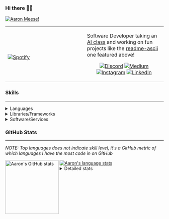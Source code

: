 ### Hi there 👋🏻
[![Aaron Meese!](https://user-images.githubusercontent.com/17814535/88975338-a2aabf00-d27f-11ea-963f-8a19608716b4.png)](https://github.com/ajmeese7/readme-ascii "README ASCII")

<!-- Modified from project here: https://github.com/novatorem/novatorem -->
<table width="100%"> 
  <tr>
  <td width="50%">
      
&nbsp; <br> [![Spotify](https://ajmeese7.vercel.app/api/spotify)](https://open.spotify.com/user/ajmeese)

  </td>
  <td width="50%">

Software Developer taking an [AI class](https://courses.edx.org/courses/BerkeleyX/CS188.1x-4/1T2015/course/) and working on fun 
projects like the [readme-ascii](https://github.com/ajmeese7/readme-ascii) one featured above!
<br><p align="center">
  [![Discord](https://img.shields.io/badge/discord-ajmeese7%234835-369?style=flat-square&logo=discord&logoColor=white&color=purple)](https://discord.gg/PxRTQg3)
  [![Medium](https://img.shields.io/badge/medium-ajmeese7-1DB954?style=flat-square&logo=medium&logoColor=white)](https://link.aaronmeese.com/medium)<br>
  [![Instagram](https://img.shields.io/badge/instagram-ajmeese7-1DB954?style=flat-square&logo=instagram&logoColor=white&color=c13584)](https://link.aaronmeese.com/instagram)
  [![LinkedIn](https://img.shields.io/badge/linkedIn-aaronmeese-1DB954?style=flat-square&logo=linkedin&logoColor=white&color=blue)](https://link.aaronmeese.com/linkedin)
</p>
  </td>
  </table>

[//]: <> (The `&nbsp;` is to have Aphelion take up more space)

### Skills ###
----
<details>
<summary>Languages</summary>

+ JavaScript
+ HTML
+ CSS
    + [README ASCII](https://github.com/ajmeese7/readme-ascii)
+ PHP
+ Java
    + [BRCC Java](https://github.com/ajmeese7/brcc-java)
    + [Euler Problems](https://github.com/ajmeese7/euler-problems)

</details>
<details>
<summary>Libraries/Frameworks</summary>

+ NodeJS
    + [Snapchat Share](https://github.com/ajmeese7/snapchat-share)
    + [FRC Spreadsheets](https://github.com/ajmeese7/frc-spreadsheets)
+ Cordova
+ jQuery
+ Discord.js
    + [Spambot](https://github.com/ajmeese7/spambot)
    + [Automatic Reactions](https://github.com/ajmeese7/automatic-reactions)
    + [Multiple Reactions](https://github.com/ajmeese7/multiple-reactions)
    + [Galley Calls](https://github.com/ajmeese7/galley-calls)
+ Puppeteer
    + [README ASCII](https://github.com/ajmeese7/readme-ascii)
    + [Dynamic Page Retrieval](https://github.com/ajmeese7/dynamic-page-retrieval)
+ Nightmare.js
    + [Steam Queue Clicker](https://github.com/ajmeese7/steam-queue-clicker)
    + [Repbot](https://github.com/ajmeese7/repbot)
+ Express
    + [Galley Calls](https://github.com/ajmeese7/galley-calls)
+ json-fs-store
    + [Multiple Reactions](https://github.com/ajmeese7/multiple-reactions)
+ pdf-lib
+ async

</details>
<details>
<summary>Software/Services</summary>

+ Wallpaper Engine
    + [Random Wallpaper](https://github.com/ajmeese7/random-wallpaper)
    + [Image of the Day](https://github.com/ajmeese7/image-of-the-day)
+ phpMyAdmin
+ Cloudinary
+ Firefox Extensions
    + [Chess Next Move](https://github.com/ajmeese7/chess-next-move)
    + [Gmail Label Organizer](https://github.com/ajmeese7/gmail-label-organizer)
+ Google Analytics
+ Heroku
+ Nexmo
+ Twilio
    + [Galley Calls](https://github.com/ajmeese7/galley-calls)
+ Auth0
+ OneSignal

</details>
<!--
<details>
<summary>Soft Skills</summary>
+ English/Grammar
+ SEO
    <!-- + TODO: Add my site examples after I finish improving them --
</details>
-->

### GitHub Stats ###
----
*NOTE: Top languages does not indicate skill level, it's a GitHub metric of which languages I have the most code in on GitHub*

<a href="https://profile-summary-for-github.com/user/ajmeese7">
  <img align="left" height="170px" src="https://github-readme-stats.vercel.app/api?username=ajmeese7&show_icons=true&line_height=27&count_private=true&include_all_commits=true" alt="Aaron's GitHub stats"/>
  <img src="https://github-readme-stats.vercel.app/api/top-langs/?username=ajmeese7&hide_langs_below=5&layout=compact" alt="Aaron's language stats"/>
</a>

<details>
<summary>Detailed stats</summary>

### :zap: Recent Activity
<!--START_SECTION:activity-->
1. 🎉 Merged PR [#3](https://github.com//ajmeese7/galley-calls/pull/3) in [ajmeese7/galley-calls](https://github.com//ajmeese7/galley-calls)
2. 💪 Opened PR [#3](https://github.com//ajmeese7/galley-calls/pull/3) in [ajmeese7/galley-calls](https://github.com//ajmeese7/galley-calls)
3. 🗣 Commented on [#2](https://github.com//ajmeese7/galley-calls/issues/2) in [ajmeese7/galley-calls](https://github.com//ajmeese7/galley-calls)
4. ❗️ Closed issue [#3](https://github.com//ajmeese7/automatic-reactions/issues/3) in [ajmeese7/automatic-reactions](https://github.com//ajmeese7/automatic-reactions)
5. 🗣 Commented on [#3](https://github.com//ajmeese7/automatic-reactions/issues/3) in [ajmeese7/automatic-reactions](https://github.com//ajmeese7/automatic-reactions)
<!--END_SECTION:activity-->

### 🧐 Waka Stats
<!--START_SECTION:waka-->
**🐱 My Github Data** 

> 🏆 586 Contributions in the Year 2020
 > 
> 📦 45.6 kB Used in Github's Storage 
 > 
> 💼 Opted to Hire
 > 
> 📜 42 Public Repositories
 > 
> 🔑 15 Private Repositories 

**I'm an Early 🐤** 

```text
🌞 Morning    187 commits    ████████░░░░░░░░░░░░░░░░░   31.97% 
🌆 Daytime    254 commits    ██████████░░░░░░░░░░░░░░░   43.42% 
🌃 Evening    138 commits    ██████░░░░░░░░░░░░░░░░░░░   23.59% 
🌙 Night      6 commits      ░░░░░░░░░░░░░░░░░░░░░░░░░   1.03%

```
📅 **I'm Most Productive on Saturday** 

```text
Monday       74 commits     ███░░░░░░░░░░░░░░░░░░░░░░   12.65% 
Tuesday      68 commits     ███░░░░░░░░░░░░░░░░░░░░░░   11.62% 
Wednesday    75 commits     ███░░░░░░░░░░░░░░░░░░░░░░   12.82% 
Thursday     75 commits     ███░░░░░░░░░░░░░░░░░░░░░░   12.82% 
Friday       99 commits     ████░░░░░░░░░░░░░░░░░░░░░   16.92% 
Saturday     111 commits    ████░░░░░░░░░░░░░░░░░░░░░   18.97% 
Sunday       83 commits     ███░░░░░░░░░░░░░░░░░░░░░░   14.19%

```


📊 **This Week I Spent My Time On** 

```text
⌚︎ Time Zone: America/Chicago

💬 Programming Languages: 
JavaScript               10 hrs 52 mins      ██████████████████████░░░   88.76% 
Markdown                 58 mins             ██░░░░░░░░░░░░░░░░░░░░░░░   7.91% 
JSON                     10 mins             ░░░░░░░░░░░░░░░░░░░░░░░░░   1.43% 
HTML                     6 mins              ░░░░░░░░░░░░░░░░░░░░░░░░░   0.85% 
Git Config               2 mins              ░░░░░░░░░░░░░░░░░░░░░░░░░   0.36%

🐱‍💻 Projects: 
automatic-reactions      6 hrs 22 mins       █████████████░░░░░░░░░░░░   52.04% 
galley-calls             3 hrs 38 mins       ███████░░░░░░░░░░░░░░░░░░   29.67% 
coupon-book              1 hr 53 mins        ███░░░░░░░░░░░░░░░░░░░░░░   15.46% 
legendary-octo-waffle    7 mins              ░░░░░░░░░░░░░░░░░░░░░░░░░   0.99% 
spambot                  6 mins              ░░░░░░░░░░░░░░░░░░░░░░░░░   0.94%

```

**I Mostly Code in JavaScript** 

```text
JavaScript               22 repos            ██████████████░░░░░░░░░░░   56.41% 
HTML                     5 repos             ███░░░░░░░░░░░░░░░░░░░░░░   12.82% 
Java                     4 repos             ██░░░░░░░░░░░░░░░░░░░░░░░   10.26% 
Python                   3 repos             ██░░░░░░░░░░░░░░░░░░░░░░░   7.69% 
CSS                      2 repos             █░░░░░░░░░░░░░░░░░░░░░░░░   5.13%

```



<!--END_SECTION:waka-->
</details>
